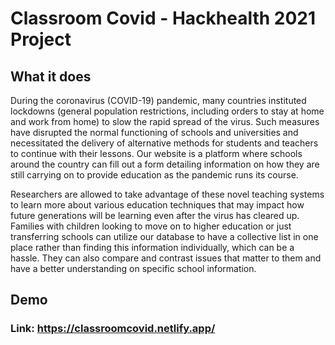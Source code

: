 # Classroom Covid - Hackhealth 2021 Project

## What it does
During the coronavirus (COVID-19) pandemic, many countries instituted lockdowns 
(general population restrictions, including orders to stay at home and work from home) 
to slow the rapid spread of the virus. Such measures have disrupted the normal functioning
of schools and universities and necessitated the delivery of alternative methods for students
and teachers to continue with their lessons. Our website is a platform where schools around 
the country can fill out a form detailing information on how they are still carrying on to 
provide education as the pandemic runs its course.

Researchers are allowed to take advantage of these novel teaching systems 
to learn more about various education techniques that may impact how future
generations will be learning even after the virus has cleared up. Families
with children looking to move on to higher education or just transferring 
schools can utilize our database to have a collective list in one place rather 
than finding this information individually, which can be a hassle. They can also 
compare and contrast issues that matter to them and have a
better understanding on specific school information.

## Demo
### Link: https://classroomcovid.netlify.app/